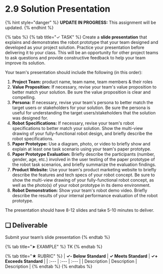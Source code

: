 # 2.9 Solution Presentation

{% hint style="danger" %}
**UPDATE IN PROGRESS:** This assignment will be updated.
{% endhint %}

{% tabs %}
{% tab title="✓ TASK" %}
Create a **slide presentation** that explains and demonstrates the robot prototype that your team designed and developed as your project solution. Practice your presentation before delivering it to your class. This will be an opportunity for other project teams to ask questions and provide constructive feedback to help your team improve its solution.

Your team's presentation should include the following \(in this order\):

1. **Project Team:** product name, team name, team members & their roles
2. **Value Proposition:** If necessary, revise your team's value proposition to better match your solution. Be sure the value proposition is clear and compelling.
3. **Persona:**  If necessary, revise your team's persona to better match the target users or stakeholders for your solution. Be sure the persona is useful for understanding the target users/stakeholders that the solution was designed for.
4. **Robot Specifications:** If necessary, revise your team's robot specifications to better match your solution. Show the multi-view drawing of your fully-functional robot design, and briefly describe the robot specifications.
5. **Paper Prototype:** Use a diagram, photo, or video to briefly show and explain at least one task scenario using your team's paper prototype.
6. **Paper Prototype Evaluation:**  Briefly describe the participants \(number, gender, age, etc.\) involved in the user testing of the paper prototype of the robot task scenarios, and briefly summarize the evaluation findings.
7. **Product Website:** Use your team's product marketing website to briefly describe the features and tech specs of your robot concept. Be sure to show the multi-view drawing of your fully-functional robot concept, as well as the photo\(s\) of your robot prototype in its demo environment.
8. **Robot Demonstration:**  Show your team's robot demo video. Briefly describe the results of your internal performance evaluation of the robot prototype.

The presentation should have 8-12 slides and take 5-10 minutes to deliver.

## **❏ Deliverable**

Submit your team’s slide presentation
{% endtab %}

{% tab title="➤ EXAMPLE" %}
TK
{% endtab %}

{% tab title="★ RUBRIC" %}
| **✓- Below Standard** | **✓ Meets Standard** | **✓+ Exceeds Standard** |
| :--- | :--- | :--- |
| Description | Description | Description |
{% endtab %}
{% endtabs %}

